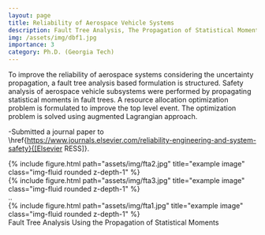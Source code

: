 ```yaml
---
layout: page
title: Reliability of Aerospace Vehicle Systems
description: Fault Tree Analysis, The Propagation of Statistical Moments, Resource Allocation, Augmented Lagrangian  
img: /assets/img/dbf1.jpg
importance: 3
category: Ph.D. (Georgia Tech)
---
```


To improve the reliability of aerospace systems considering the uncertainty propagation, a fault tree analysis based formulation is structured. Safety analysis of aerospace vehicle subsystems were performed by propagating statistical moments in fault trees. A resource allocation optimization problem is formulated to improve the top level event. The optimization problem is solved using augmented Lagrangian approach.

 -Submitted a journal paper to \href{https://www.journals.elsevier.com/reliability-engineering-and-system-safety}{[Elsevier RESS]}.


<div class="row">
    <div class="col-sm-4 mt-3 mt-md-0">
        {% include figure.html path="assets/img/fta2.jpg" title="example image" class="img-fluid rounded z-depth-1" %}
    </div>
    <div class="col-sm-4 mt-3 mt-md-0">
        {% include figure.html path="assets/img/fta3.jpg" title="example image" class="img-fluid rounded z-depth-1" %}
    </div>
</div>
<div class="caption">
 ..
</div>


<div class="row">
    <div class="col-sm-4 mt-3 mt-md-0">
        {% include figure.html path="assets/img/fta1.jpg" title="example image" class="img-fluid rounded z-depth-1" %}
    </div>
</div>
<div class="caption">
    Fault Tree Analysis Using the Propagation of Statistical Moments
</div>

 

 

